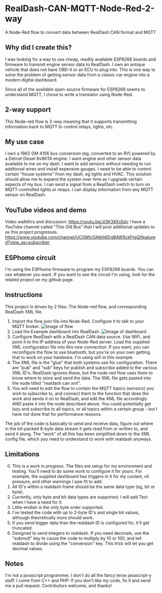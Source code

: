 # RealDash-CAN-MQTT-Node-Red-2-way
A Node-Red flow to convert data between RealDash CAN format and MQTT

## Why did I create this?
I was looking for a way to use cheap, readily available ESP8266 boards and firmware to transmit engine sensor data to RealDash.  I own an antique vehicle that does not have OBD-II or an ECU to plug into.  This is one way to solve the problem of getting sensor data from a classic car engine into a modern digital dashboard.

Since all of the available open-source firmware for ESP8266 seems to understand MQTT, I chose to write a translator using Node-Red.

## 2-way support
This Node-red flow is 2-way meaning that it supports transmitting information back to MQTT to control relays, lights, etc.

## My use case
I own a 1962 GM 4106 bus conversion (eg, converted to an RV) powered by a Detroit Diesel 6v96TA engine.  I want engine and other sensor data available to me on my dash.  I want to add sensors without needing to run additional wires and install expensive gauges.  I need to be able to control certain "house systems" from my dash, eg lights and HVAC.  This solution should allow me to expand the system over time as I upgrade certain aspects of my bus.  I can send a signal from a RealDash switch to turn on MQTT-controlled lights or relays.  I can display information from any MQTT sensor on RealDash.

## YouTube videos and demo
Video walkthru and discussion: https://youtu.be/JI3K38Xs5dc
I have a YouTube channel called "This Old Bus" that I will post additional updates to as this project progresses. https://www.youtube.com/channel/UC0WtcGAtbh6DgBAW5ckFtgQ/featured?view_as=subscriber

## ESPhome circuit
I'm using the ESPhome firmware to program my ESP8266 boards.  You can use whatever you want.  If you want to see the circuit I'm using, look for the related project on my github page.

## Instructions
This project is driven by 2 files: The Node-red flow, and corresponding RealDash XML file. 
1.  Import the flow json file into Node-Red.  Configure it to talk to your MQTT broker.
![Image of flow](https://github.com/sdc53/RealDash-CAN-MQTT-Node-Red-2-way/raw/master/node-red%20flow%20screenshot.PNG)
2.  Load the Example dashboard into RealDash.
![Image of dashboard](https://github.com/sdc53/RealDash-CAN-MQTT-Node-Red-2-way/raw/master/example%20dashboard%20screenshot.PNG)
3.  Configure RealDash with a RealDash CAN data source.  Use WiFi, and point it to the IP address of your Node-Red server.  Load the supplied XML configuration file into this new connection.  If you want, you can reconfigure the flow to use bluetooth, but you're on your own getting that to work on your hardware.  I'm using wifi in this example.
4.  The XML file is the "glue" that both systems use for configuration.  There are "pub" and "sub" keys for publish and subscribe added to the various XML ID's.  RealDash ignores these, but the node-red flow uses them to know where to store and send the data.  The XML file gets pasted into the node titled "realdash can xml".  
5.  You will need to edit the flow to contain the MQTT topics (sensors) you wish to subscribe to, and connect them to the function that does the work and sends it on to RealDash, and edit the XML file accordingly AND paste it into the node described above.  You could potentially get lazy and subscribe to all topics, or all topics within a certain group - but I have not done that for performance reasons.  

The job of the code is basically to send and receive data, figure out where in the bit-packed 8-byte data stream it gets read from or written to, and send it along. The "work" of all this has been simplified down to the XML config file, which you need to understand to work with realdash anyways.

## Limitations
0.  This is a work in progress.  The files are setup for my environment and testing. You'll need to do some work to configure it for yours.  For example, the supplied dashboard has triggers in it for my coolant, oil pressure, and other warnings I saw fit to add.
1.  All ID's within a realdash frame should be the same data type (eg, bit or byte).
2.  Currently, only byte and bit data types are supported.  I will add Text when I have a need for it.
3.  Little-endian is the only byte order supported.
4.  I've tested the code with up to 2-byte ID's and single bit values, although theoretically more should work.
5.  If you send bigger data than the realdash ID is configured for, it'll get truncated.
6.  Designed to send integers to realdash.  If you need decimals, use the "submult" key to cause the code to multiply by 10 or 100, and tell realdash to divide using the "conversion" key.  This trick will let you get decimal values.

## Notes
I'm not a javascript programmer. I don't do all the fancy terse javascript-y stuff.  I come from C++ and PHP.  If you don't like my code, fix it and send me a pull request.  Contributors welcome, and thanks!










